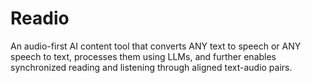 # Readio
An audio-first AI content tool that converts ANY text to speech or ANY speech to text, processes them using LLMs, and further enables synchronized reading and listening through aligned text-audio pairs.
